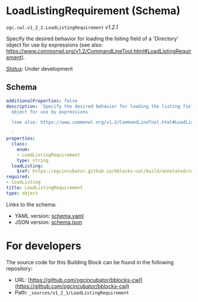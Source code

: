 
# LoadListingRequirement (Schema)

`ogc.cwl.v1_2_1.LoadListingRequirement` *v1.2.1*

Specify the desired behavior for loading the listing field of a 'Directory' object for use by expressions
(see also: https://www.commonwl.org/v1.2/CommandLineTool.html#LoadListingRequirement).


[*Status*](http://www.opengis.net/def/status): Under development

## Schema

```yaml
additionalProperties: false
description: 'Specify the desired behavior for loading the listing field of a ''Directory''
  object for use by expressions

  (see also: https://www.commonwl.org/v1.2/CommandLineTool.html#LoadListingRequirement).

  '
properties:
  class:
    enum:
    - LoadListingRequirement
    type: string
  loadListing:
    $ref: https://ogcincubator.github.io/bblocks-cwl/build/annotated/cwl/v1_2_1/LoadListingEnum/schema.yaml
required:
- loadListing
title: LoadListingRequirement
type: object

```

Links to the schema:

* YAML version: [schema.yaml](https://ogcincubator.github.io/bblocks-cwl/build/annotated/cwl/v1_2_1/LoadListingRequirement/schema.json)
* JSON version: [schema.json](https://ogcincubator.github.io/bblocks-cwl/build/annotated/cwl/v1_2_1/LoadListingRequirement/schema.yaml)


# For developers

The source code for this Building Block can be found in the following repository:

* URL: [https://github.com/ogcincubator/bblocks-cwl](https://github.com/ogcincubator/bblocks-cwl)
* Path: `_sources/v1_2_1/LoadListingRequirement`

